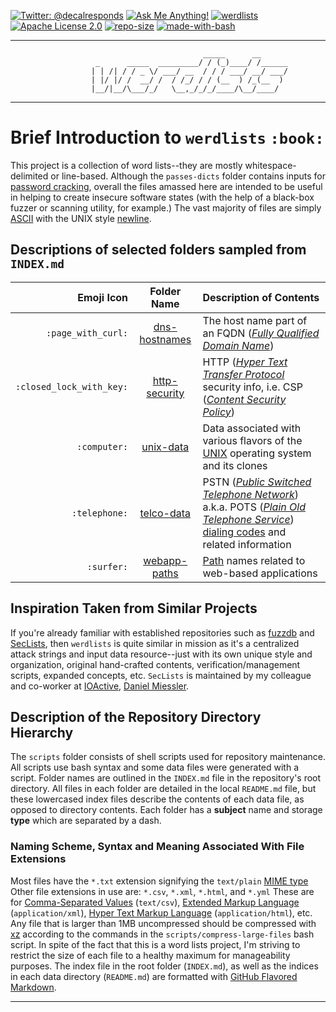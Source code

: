 [![Twitter: @decalresponds](https://img.shields.io/badge/contact-@decalresponds-blue.svg)](https://twitter.com/decalresponds "@decalresponds")
[![Ask Me Anything!](https://img.shields.io/badge/Ask%20me-anything-1abc9c.svg)](https://github.com/decal/werdlists/issues/new "Ask Me Anything!")
[![werdlists](https://img.shields.io/badge/werd-lists-lightgrey.svg)](https://github.com/decal/werdlists "werdlists")
[![Apache License 2.0](https://img.shields.io/badge/license-Apache%202.0-blue.svg)](https://www.apache.org/licenses/LICENSE-2.0 "Apache License 2.0")
[![repo-size](https://img.shields.io/github/repo-size/decal/werdlists.svg)](https://github.com/decal/werdlists "repo-size")
[![made-with-bash](https://img.shields.io/badge/Made%20with-Bash-1f425f.svg)](https://www.gnu.org/software/bash/ "Made with Bash")

* * *
```
                                           _____      __
                   _      _____  _________/ / (_)____/ /______
                  | | /| / / _ \/ ___/ __  / / / ___/ __/ ___/
                  | |/ |/ /  __/ /  / /_/ / / (__  ) /_(__  )
                  |__/|__/\___/_/   \__,_/_/_/____/\__/____/
```
* * *

# Brief Introduction to `werdlists` `:book:`

This project is a collection of word lists--they are mostly whitespace-delimited
or line-based.  Although the `passes-dicts` folder contains inputs for [password cracking](https://en.wikipedia.org/wiki/Password_cracking),
overall the files amassed here are intended to be useful in helping to
create insecure software states (with the help of a black-box fuzzer or scanning
utility, for example.)  The vast majority of files are simply [ASCII](https://en.wikipedia.org/wiki/ASCII) with the UNIX
style [newline](https://en.wikipedia.org/wiki/Newline).   

## Descriptions of selected folders sampled from `INDEX.md`

| Emoji Icon | Folder Name | Description of Contents |
|-----------:|:-----------:|:------------------------|
`:page_with_curl:` | [dns-hostnames](tree/master/dns-hostnames) | The host name part of an FQDN ([_Fully Qualified Domain Name_](https://en.wikipedia.org/wiki/Fully_qualified_domain_name "Fully qualified domain name")) |  
`:closed_lock_with_key:` | [http-security](tree/master/http-security) | HTTP ([_Hyper Text Transfer Protocol_](https://www.w3.org/Protocols/ "Hyper Text Transfer Protocol") security info, i.e. CSP ([_Content Security Policy_](https://content-security-policy.com/ "Content Security Policy Quick Reference Guide")) |  
`:computer:` | [unix-data](tree/master/unix-data) | Data associated with various flavors of the [UNIX](http://www.unix.org/what_is_unix.html "What is UNIX?") operating system and its clones |   
`:telephone:` | [telco-data](tree/master/telco-data) | PSTN ([_Public Switched Telephone Network_](http://www.linfo.org/pstn.html "PSTN Definition")) a.k.a. POTS ([_Plain Old Telephone Service_](https://en.wikipedia.org/wiki/Plain_old_telephone_service "Plain old Telephone Service")) [dialing codes](http://www.dialingcode.com/ "Dialing Codes and Country Codes") and related information |  
`:surfer:` | [webapp-paths](tree/master/webapp-paths) | [Path](https://en.wikipedia.org/wiki/Path_(computing)) names related to web-based applications |  

## Inspiration Taken from Similar Projects

If you're already familiar with established repositories such as 
[fuzzdb](https://github.com/fuzzdb-project/fuzzdb/ "The attack pattern dictionary") and 
[SecLists](https://github.com/danielmiessler/SecLists/ "The security tester's companion"), 
then `werdlists` is quite similar in mission as it's a centralized attack strings 
and input data resource--just with its own unique style and organization, 
original hand-crafted contents, verification/management scripts, expanded concepts, etc.
`SecLists` is maintained by my colleague and co-worker at [IOActive](https://ioactive.com "IOActive"), [Daniel Miessler](https://danielmiessler.com "Daniel Miessler").

## Description of the Repository Directory Hierarchy

The `scripts` folder consists of shell scripts used for repository maintenance.
All scripts use bash syntax and some data files were generated with a script.
Folder names are outlined in the `INDEX.md` file in the repository's root 
directory.  All files in each folder are detailed in the local `README.md` file,
but these lowercased index files describe the contents of each data file, as
opposed to directory contents. Each folder has a **subject** name and storage
**type** which are separated by a dash.

### Naming Scheme, Syntax and Meaning Associated With File Extensions

Most files have the `*.txt` extension signifying the `text/plain` [MIME type](https://en.wikipedia.org/wiki/Media_type)
Other file extensions in use are: `*.csv`, `*.xml`, `*.html`, and `*.yml`
These are for [Comma-Separated Values](https://en.wikipedia.org/wiki/Comma-separated_values) (`text/csv`), 
[Extended Markup Language](https://en.wikipedia.org/wiki/XML) (`application/xml`),
[Hyper Text Markup Language](https://en.wikipedia.org/wiki/HTML) (`application/html`), etc.
Any file that is larger than 1MB uncompressed should be compressed with [xz](https://en.wikipedia.org/wiki/Xz)
according to the commands in the `scripts/compress-large-files` bash script. In
spite of the fact that this is a word lists project, I'm striving to restrict the
size of each file to a healthy maximum for manageability purposes.
The index file in the root folder (`INDEX.md`), as well as the indices in each 
data directory (`README.md`) are formatted with [GitHub Flavored Markdown](https://github.github.com/gfm/ "GitHub Flavored Markdown Spec").  

* * *
